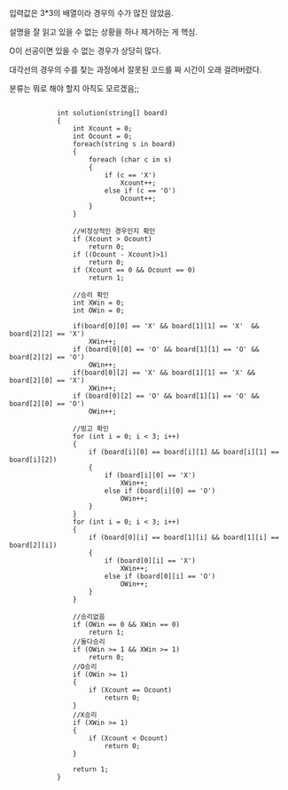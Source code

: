 입력값은 3*3의 배열이라 경우의 수가 많진 않았음.

설명을 잘 읽고 있을 수 없는 상황을 하나 제거하는 게 핵심.

O이 선공이면 있을 수 없는 경우가 상당히 많다.

대각선의 경우의 수를 찾는 과정에서 잘못된 코드를 짜 시간이 오래 걸려버렸다.

분류는 뭐로 해야 할지 아직도 모르겠음;;

<pre><code>
            int solution(string[] board)
            {
                int Xcount = 0;
                int Ocount = 0;
                foreach(string s in board)
                {
                    foreach (char c in s)
                    {
                        if (c == 'X')
                            Xcount++;
                        else if (c == 'O')
                            Ocount++;
                    }
                }

                //비정상적인 경우인지 확인
                if (Xcount > Ocount)
                    return 0;
                if ((Ocount - Xcount)>1)
                    return 0;
                if (Xcount == 0 && Ocount == 0)
                    return 1;

                //승리 확인
                int XWin = 0;
                int OWin = 0;

                if(board[0][0] == 'X' && board[1][1] == 'X'  && board[2][2] == 'X')
                    XWin++;
                if (board[0][0] == 'O' && board[1][1] == 'O' && board[2][2] == 'O')
                    OWin++;
                if(board[0][2] == 'X' && board[1][1] == 'X' && board[2][0] == 'X')
                    XWin++;
                if (board[0][2] == 'O' && board[1][1] == 'O' && board[2][0] == 'O')
                    OWin++;

                //빙고 확인
                for (int i = 0; i < 3; i++)
                {
                    if (board[i][0] == board[i][1] && board[i][1] == board[i][2])
                    {
                        if (board[i][0] == 'X')
                            XWin++;
                        else if (board[i][0] == 'O')
                            OWin++;
                    }
                }
                for (int i = 0; i < 3; i++)
                {
                    if (board[0][i] == board[1][i] && board[1][i] == board[2][i])
                    {
                        if (board[0][i] == 'X')
                            XWin++;
                        else if (board[0][i] == 'O')
                            OWin++;
                    }
                }

                //승리없음
                if (OWin == 0 && XWin == 0)
                    return 1;
                //둘다승리
                if (OWin >= 1 && XWin >= 1)
                    return 0;
                //O승리
                if (OWin >= 1)
                {
                    if (Xcount == Ocount)
                        return 0;
                }
                //X승리
                if (XWin >= 1)
                {
                    if (Xcount < Ocount)
                        return 0;
                }

                return 1;
            }
</code></pre>
